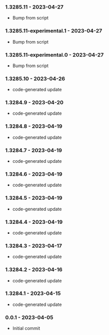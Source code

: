 ### 1.3285.11 - 2023-04-27

- Bump from script

### 1.3285.11-experimental.1 - 2023-04-27

- Bump from script

### 1.3285.11-experimental.0 - 2023-04-27

- Bump from script

### 1.3285.10 - 2023-04-26

- code-generated update

### 1.3284.9 - 2023-04-20

- code-generated update

### 1.3284.8 - 2023-04-19

- code-generated update

### 1.3284.7 - 2023-04-19

- code-generated update

### 1.3284.6 - 2023-04-19

- code-generated update

### 1.3284.5 - 2023-04-19

- code-generated update

### 1.3284.4 - 2023-04-19

- code-generated update

### 1.3284.3 - 2023-04-17

- code-generated update

### 1.3284.2 - 2023-04-16

- code-generated update

### 1.3284.1 - 2023-04-15

- code-generated update

### 0.0.1 - 2023-04-05

- Initial commit